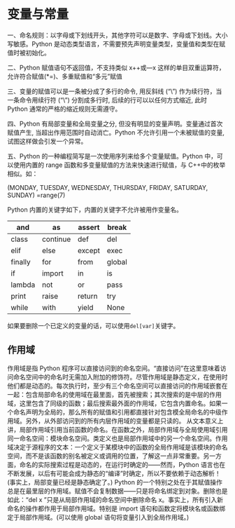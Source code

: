 # 变量与常量

一、命名规则：以字母或下划线开头，其他字符可以是数字、字母或下划线。大小写敏感。Python 是动态类型语言，不需要预先声明变量类型，变量值和类型在赋值时被初始化。

二、Python 赋值语句不返回值，不支持类似 x++或—x 这样的单目双重运算符，允许符合赋值(\*=)、多重赋值和“多元”赋值

三、变量的赋值可以是一条被分成了多行的命令, 用反斜线 (“\”) 作为续行符，当一条命令用续行符 (“\”) 分割成多行时, 后续的行可以以任何方式缩近, 此时 Python 通常的严格的缩近规则无需遵守。

四、Python 有局部变量和全局变量之分, 但没有明显的变量声明。变量通过首次赋值产生, 当超出作用范围时自动消亡。Python 不允许引用一个未被赋值的变量, 试图这样做会引发一个异常。

五、Python 的一种编程简写是一次使用序列来给多个变量赋值。Python 中，可以使用内置的 range 函数和多变量赋值的方法来快速进行赋值，与 C++中的枚举相似。如：

(MONDAY, TUESDAY, WEDNESDAY, THURSDAY, FRIDAY, SATURDAY, SUNDAY) =range(7)

Python 内置的关键字如下，内置的关键字不允许被用作变量名。

| and     | as       | assert | break  |
| ------- | -------- | ------ | ------ |
| class   | continue | def    | del    |
| elif    | else     | except | exec   |
| finally | for      | from   | global |
| if      | import   | in     | is     |
| lambda  | not      | or     | pass   |
| print   | raise    | return | try    |
| while   | with     | yield  | None   |

如果要删除一个已定义的变量的话，可以使用`del[var]`关键字。

## 作用域

作用域是指 Python 程序可以直接访问到的命名空间。“直接访问”在这里意味着访问命名空间中的命名时无需加入附加的修饰符。尽管作用域是静态定义，在使用时他们都是动态的。每次执行时，至少有三个命名空间可以直接访问的作用域嵌套在一起：包含局部命名的使用域在最里面，首先被搜索；其次搜索的是中层的作用域，这里包含了同级的函数；最后搜索最外面的作用域，它包含内置命名。如果一个命名声明为全局的，那么所有的赋值和引用都直接针对包含模全局命名的中级作用域。另外，从外部访问到的所有内层作用域的变量都是只读的。
从文本意义上讲，局部作用域引用当前函数的命名。在函数之外，局部作用域与全局使用域引用同一命名空间：模块命名空间。类定义也是局部作用域中的另一个命名空间。作用域决定于源程序的文本：一个定义于某模块中的函数的全局作用域是该模块的命名空间，而不是该函数的别名被定义或调用的位置，了解这一点非常重要。另一方面，命名的实际搜索过程是动态的，在运行时确定的——然而，Python 语言也在不断发展，以后有可能会成为静态的“编译”时确定，所以不要依赖于动态解析！(事实上，局部变量已经是静态确定了。)
Python 的一个特别之处在于其赋值操作总是在最里层的作用域。赋值不会复制数据——只是将命名绑定到对象。删除也是如此：“del x ”只是从局部作用域的命名空间中删除命名 x。事实上，所有引入新命名的操作都作用于局部作用域。特别是 import 语句和函数定将模块名或函数绑定于局部作用域。(可以使用 global 语句将变量引入到全局作用域。)
